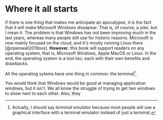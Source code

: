 # Where it all starts

If there is one thing that makes me anticipate an apocalypse, it is the fact that it will make Microsoft Windows dissapear.
That is, of course, a joke, but I mean it.
The problem is that Windows has not been improving much in the last years, whereas many people still use for historic reasons.
Microsoft is now mainly focused on the cloud, and it's mostly running Linux there [@openwall2019oss].
**However**, this book will support readers on any operating system, that is, Microsoft Windows, Apple MacOS or Linux.
In the end, the operating system is a tool too; each with their own benefits and drawbacks.

All the operating sytems have one thing in common: the _terminal_[^terminal].

[^terminal]: Actually, I should say _terminal emulator_ because most people will use a graphical interface with a terminal emulator instead of just a terminal.

You would think that Windows would be good at managing application windows, but it isn't.
We all know the struggle of trying to get two windows to show next to each other.
Also, they 
